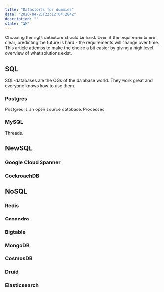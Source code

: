 ```yaml
---
title: "Datastores for dummies"
date: "2020-04-26T22:12:04.284Z"
description: ""
state: "🏖"
---
```

Choosing the right datastore should be hard. Even if the requirements are clear, predicting the future is hard - the requirements will change over time. This article attemps to make the choice a bit easier by giving a high level overview of what solutions exist. 



## SQL

SQL-databases are the OGs of the database world. They work great and everyone knows how to use them.

### Postgres
Postgres is an open source database. Processes

### MySQL
Threads.

## NewSQL

### Google Cloud Spanner

### CockroachDB

## NoSQL

### Redis

### Casandra 

### Bigtable 

### MongoDB

### CosmosDB

### Druid

### Elasticsearch
